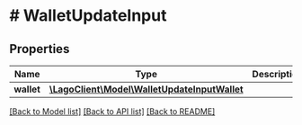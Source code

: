 # # WalletUpdateInput

## Properties

Name | Type | Description | Notes
------------ | ------------- | ------------- | -------------
**wallet** | [**\LagoClient\Model\WalletUpdateInputWallet**](WalletUpdateInputWallet.md) |  |

[[Back to Model list]](../../README.md#models) [[Back to API list]](../../README.md#endpoints) [[Back to README]](../../README.md)
